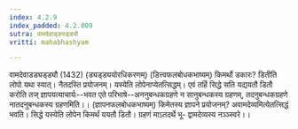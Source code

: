 ```yaml
---
index: 4.2.9
index_padded: 4.2.009
sutra: वामदेवाड्ड्यड्ड्यौ
vritti: mahabhashyam

---
```

 वामदेवाडड्यड्ड्यौ (1432) (ड्यड्ड्ययोरधिकरणम्) (डित्त्वफलबोधकभाष्यम्) किमर्थो डकारः? डितीति लोपो यथा स्यात्। नैतदस्ति प्रयोजनम्। यस्येति लोपेनाप्येतत्सिद्धम्। एवं तर्हि सिद्धे सति यद्ययतौ डितौ करोति तज् ज्ञापयत्याचार्यः--भवत एते परिभाषे--अननुबन्धकग्रहणे न सानुबन्धकस्य ग्रहणम्, तदनुबन्धकग्रहणे नातदनुबन्धकस्य ग्रहणमिति।। (ज्ञापनफलबोधकभाष्यम्) किमेतस्य ज्ञापने प्रयोजनम्? अवामदेव्यमित्येतत्सिद्धं भवति। सिद्धे यस्येति लोपेन किमर्थं ययतौ डितौ। ग्रहणं माऽतदर्थे भू- द्वामदेव्यस्य नञ्ञ्स्वरे।। 